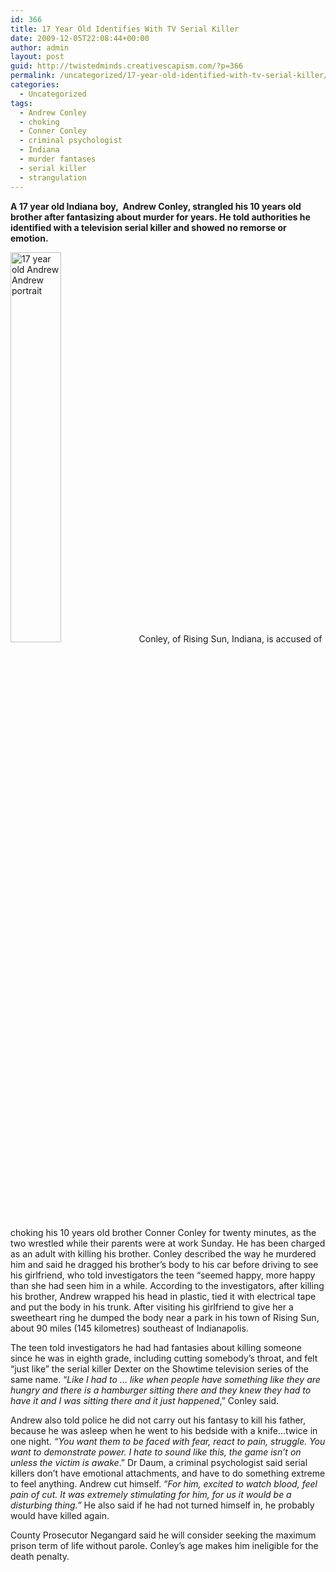 ```yaml
---
id: 366
title: 17 Year Old Identifies With TV Serial Killer
date: 2009-12-05T22:08:44+00:00
author: admin
layout: post
guid: http://twistedminds.creativescapism.com/?p=366
permalink: /uncategorized/17-year-old-identified-with-tv-serial-killer/
categories:
  - Uncategorized
tags:
  - Andrew Conley
  - choking
  - Conner Conley
  - criminal psychologist
  - Indiana
  - murder fantases
  - serial killer
  - strangulation
---
```

<p class="dropcap-first">
  <strong>A 17 year old Indiana boy,  Andrew Conley, strangled his 10 years old brother after fantasizing about murder for years. He told authorities he identified with a television serial killer and showed no remorse or emotion. </strong>
</p>

<img class="left" title="Andrew Conley" src="/img/post/AndrewConley.jpg" alt="17 year old Andrew Andrew portrait" width="40%" /> Conley, of Rising Sun, Indiana, is accused of choking his 10 years old brother Conner Conley for twenty minutes, as the two wrestled while their parents were at work Sunday. He has been charged as an adult with killing his brother. Conley described the way he murdered him and said he dragged his brother&#8217;s body to his car before driving to see his girlfriend, who told investigators the teen &#8220;seemed happy, more happy than she had seen him in a while. According to the investigators, after killing his brother, Andrew wrapped his head in plastic, tied it with electrical tape and put the body in his trunk. After visiting his girlfriend to give her a sweetheart ring he dumped the body near a park in his town of Rising Sun, about 90 miles (145 kilometres) southeast of Indianapolis.

The teen told investigators he had had fantasies about killing someone since he was in eighth grade, including cutting somebody&#8217;s throat, and felt &#8220;just like&#8221; the serial killer Dexter on the Showtime television series of the same name. &#8220;_Like I had to &#8230; like when people have something like they are hungry and there is a hamburger sitting there and they knew they had to have it and I was sitting there and it just happened_,&#8221; Conley said.

Andrew also told police he did not carry out his fantasy to kill his father, because he was asleep when he went to his bedside with a knife&#8230;twice in one night. _&#8220;You want them to be faced with fear, react to pain, struggle. You want to demonstrate power. I hate to sound like this, the game isn&#8217;t on unless the victim is awake_.&#8221; Dr Daum, a criminal psychologist said serial killers don&#8217;t have emotional attachments, and have to do something extreme to feel anything. Andrew cut himself. &#8220;_For him, excited to watch blood, feel pain of cut. It was extremely stimulating for him, for us it would be a disturbing thing.&#8221;_ He also said if he had not turned himself in, he probably would have killed again.

County Prosecutor Negangard said he will consider seeking the maximum prison term of life without parole. Conley&#8217;s age makes him ineligible for the death penalty.